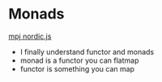 # Monads

[mpj nordic.js](https://www.youtube.com/watch?v=2jp8N6Ha7tY)
- I finally understand functor and monads
- monad is a functor you can flatmap
- functor is something you can map